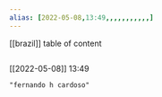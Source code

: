 ```yaml
---
alias: [2022-05-08,13:49,,,,,,,,,,,]
---
```

[[brazil]]
table of content
```toc
```

[[2022-05-08]] 13:49

```query
"fernando h cardoso"
```